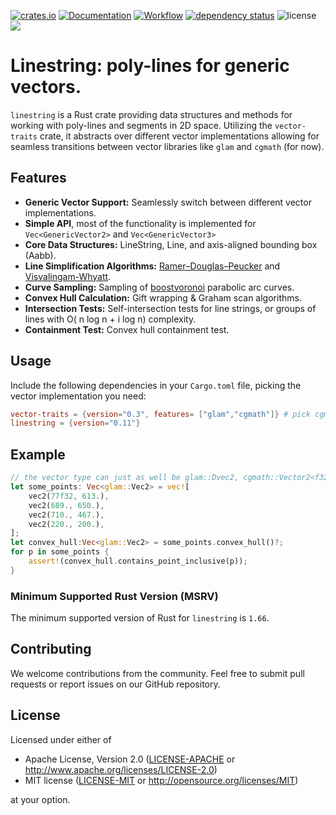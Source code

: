 [![crates.io](https://img.shields.io/crates/v/linestring.svg)](https://crates.io/crates/linestring)
[![Documentation](https://docs.rs/linestring/badge.svg)](https://docs.rs/linestring)
[![Workflow](https://github.com/eadf/linestring.rs/workflows/Rust/badge.svg)](https://github.com/eadf/linestring.rs/workflows/Rust/badge.svg)
[![dependency status](https://deps.rs/crate/linestring/0.11.0/status.svg)](https://deps.rs/crate/linestring/0.11.0)
![license](https://img.shields.io/crates/l/linestring)
[![](https://img.shields.io/static/v1?label=Sponsor&message=%E2%9D%A4&logo=GitHub&color=%23fe8e86)](https://github.com/sponsors/eadf)

# Linestring: poly-lines for generic vectors.

`linestring` is a Rust crate providing data structures and methods for working with poly-lines and segments in 2D space.
Utilizing the `vector-traits` crate, it abstracts over different vector implementations allowing for seamless
transitions between vector libraries like `glam` and `cgmath` (for now).

## Features

- **Generic Vector Support:** Seamlessly switch between different vector implementations.
- **Simple API**, most of the functionality is implemented for `Vec<GenericVector2>` and `Vec<GenericVector3>`
- **Core Data Structures:** LineString, Line, and axis-aligned bounding box (Aabb).
- **Line Simplification Algorithms:** [Ramer–Douglas–Peucker](https://en.wikipedia.org/wiki/Ramer–Douglas–Peucker_algorithm) and [Visvalingam-Whyatt](https://en.wikipedia.org/wiki/Visvalingam–Whyatt_algorithm).
- **Curve Sampling:** Sampling of [boostvoronoi](https://github.com/eadf/boostvoronoi.rs) parabolic arc curves.
- **Convex Hull Calculation:** Gift wrapping & Graham scan algorithms.
- **Intersection Tests:** Self-intersection tests for line strings, or groups of lines with O( n log n + i log n) complexity.
- **Containment Test:** Convex hull containment test.

## Usage

Include the following dependencies in your `Cargo.toml` file, picking the vector implementation you need:
```toml
vector-traits = {version="0.3", features= ["glam","cgmath"]} # pick cgmath or glam, whatever you need
linestring = {version="0.11"}
```
## Example

```rust
// the vector type can just as well be glam::Dvec2, cgmath::Vector2<f32> or cgmath::Vector2<f64>,
let some_points: Vec<glam::Vec2> = vec![
    vec2(77f32, 613.),
    vec2(689., 650.),
    vec2(710., 467.),
    vec2(220., 200.),
];
let convex_hull:Vec<glam::Vec2> = some_points.convex_hull()?;
for p in some_points {
    assert!(convex_hull.contains_point_inclusive(p));
}
```

### Minimum Supported Rust Version (MSRV)

The minimum supported version of Rust for `linestring` is `1.66`.

## Contributing

We welcome contributions from the community.
Feel free to submit pull requests or report issues on our GitHub repository.

## License

Licensed under either of

* Apache License, Version 2.0 ([LICENSE-APACHE](LICENSE-APACHE)
  or http://www.apache.org/licenses/LICENSE-2.0)
* MIT license ([LICENSE-MIT](LICENSE-MIT)
  or http://opensource.org/licenses/MIT)

at your option.
